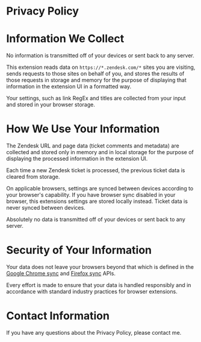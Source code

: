 # Privacy Policy

# Information We Collect
No information is transmitted off of your devices or sent back to any server.

This extension reads data on `https://*.zendesk.com/*` sites you are visiting, sends requests to those sites on behalf of you, and stores the results of those requests in storage and memory for the purpose of displaying that information in the extension UI in a formatted way. 

Your settings, such as link RegEx and titles are collected from your input and stored in your browser storage.

# How We Use Your Information
The Zendesk URL and page data (ticket comments and metadata) are collected and stored only in memory and in local storage for the purpose of displaying the processed information in the extension UI.

Each time a new Zendesk ticket is processed, the previous ticket data is cleared from storage. 

On applicable browsers, settings are synced between devices according to your browser's capability. If you have browser sync disabled in your browser, this extensions settings are stored locally instead. Ticket data is never synced between devices. 

Absolutely no data is transmitted off of your devices or sent back to any server.

# Security of Your Information
Your data does not leave your browsers beyond that which is defined in the [Google Chrome sync](https://developer.chrome.com/docs/extensions/reference/storage/#property-sync) and [Firefox sync](https://developer.mozilla.org/en-US/docs/Mozilla/Add-ons/WebExtensions/API/storage/sync) APIs.

Every effort is made to ensure that your data is handled responsibly and in accordance with standard industry practices for browser extensions.

# Contact Information
If you have any questions about the Privacy Policy, please contact me.
